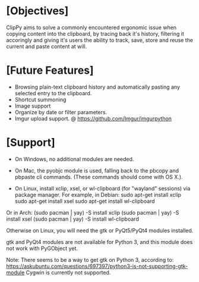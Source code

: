 # [Objectives]
ClipPy aims to solve a commonly encountered ergonomic issue when copying content into the clipboard, by tracing back it's history, filtering it accoringly and giving it's users the ability to track, save, store and reuse the current and paste content at will.

# [Future Features]
+ Browsing plain-text clipboard history and automatically pasting any selected entry to the clipboard.
+ Shortcut summoning
+ Image support
+ Organize by date or filter parameters.
+ Imgur upload support. @ https://github.com/Imgur/imgurpython

# [Support]
+ On Windows, no additional modules are needed.

+ On Mac, the pyobjc module is used, falling back to the pbcopy and pbpaste cli
    commands. (These commands should come with OS X.).

+ On Linux, install xclip, xsel, or wl-clipboard (for "wayland" sessions) via package manager.
For example, in Debian:
    sudo apt-get install xclip
    sudo apt-get install xsel
    sudo apt-get install wl-clipboard

Or in Arch:
    (sudo pacman | yay) -S install xclip
    (sudo pacman | yay) -S install xsel
    (sudo pacman | yay) -S install wl-clipboard

Otherwise on Linux, you will need the gtk or PyQt5/PyQt4 modules installed.

gtk and PyQt4 modules are not available for Python 3,
and this module does not work with PyGObject yet.

Note: There seems to be a way to get gtk on Python 3, according to:
    https://askubuntu.com/questions/697397/python3-is-not-supporting-gtk-module
Cygwin is currently not supported.